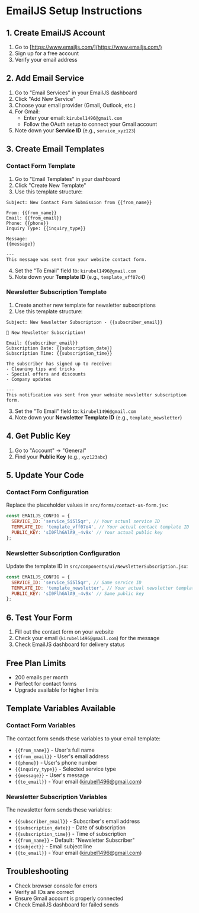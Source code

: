 # EmailJS Setup Instructions

## 1. Create EmailJS Account
1. Go to [https://www.emailjs.com/](https://www.emailjs.com/)
2. Sign up for a free account
3. Verify your email address

## 2. Add Email Service
1. Go to "Email Services" in your EmailJS dashboard
2. Click "Add New Service"
3. Choose your email provider (Gmail, Outlook, etc.)
4. For Gmail:
   - Enter your email: `kirubel1496@gmail.com`
   - Follow the OAuth setup to connect your Gmail account
5. Note down your **Service ID** (e.g., `service_xyz123`)

## 3. Create Email Templates

### Contact Form Template
1. Go to "Email Templates" in your dashboard
2. Click "Create New Template"
3. Use this template structure:

```
Subject: New Contact Form Submission from {{from_name}}

From: {{from_name}}
Email: {{from_email}}
Phone: {{phone}}
Inquiry Type: {{inquiry_type}}

Message:
{{message}}

---
This message was sent from your website contact form.
```

4. Set the "To Email" field to: `kirubel1496@gmail.com`
5. Note down your **Template ID** (e.g., `template_vff07o4`)

### Newsletter Subscription Template
1. Create another new template for newsletter subscriptions
2. Use this template structure:

```
Subject: New Newsletter Subscription - {{subscriber_email}}

🎉 New Newsletter Subscription!

Email: {{subscriber_email}}
Subscription Date: {{subscription_date}}
Subscription Time: {{subscription_time}}

The subscriber has signed up to receive:
- Cleaning tips and tricks
- Special offers and discounts
- Company updates

---
This notification was sent from your website newsletter subscription form.
```

3. Set the "To Email" field to: `kirubel1496@gmail.com`
4. Note down your **Newsletter Template ID** (e.g., `template_newsletter`)

## 4. Get Public Key
1. Go to "Account" → "General"
2. Find your **Public Key** (e.g., `xyz123abc`)

## 5. Update Your Code

### Contact Form Configuration
Replace the placeholder values in `src/forms/contact-us-form.jsx`:

```javascript
const EMAILJS_CONFIG = {
  SERVICE_ID: 'service_5i5l5qr', // Your actual service ID
  TEMPLATE_ID: 'template_vff07o4', // Your actual contact template ID
  PUBLIC_KEY: 'sI0FlhGAlA9_-4v9x' // Your actual public key
};
```

### Newsletter Subscription Configuration
Update the template ID in `src/components/ui/NewsletterSubscription.jsx`:

```javascript
const EMAILJS_CONFIG = {
  SERVICE_ID: 'service_5i5l5qr', // Same service ID
  TEMPLATE_ID: 'template_newsletter', // Your actual newsletter template ID
  PUBLIC_KEY: 'sI0FlhGAlA9_-4v9x' // Same public key
};
```

## 6. Test Your Form
1. Fill out the contact form on your website
2. Check your email (`kirubel1496@gmail.com`) for the message
3. Check EmailJS dashboard for delivery status

## Free Plan Limits
- 200 emails per month
- Perfect for contact forms
- Upgrade available for higher limits

## Template Variables Available

### Contact Form Variables
The contact form sends these variables to your email template:
- `{{from_name}}` - User's full name
- `{{from_email}}` - User's email address
- `{{phone}}` - User's phone number
- `{{inquiry_type}}` - Selected service type
- `{{message}}` - User's message
- `{{to_email}}` - Your email (kirubel1496@gmail.com)

### Newsletter Subscription Variables
The newsletter form sends these variables:
- `{{subscriber_email}}` - Subscriber's email address
- `{{subscription_date}}` - Date of subscription
- `{{subscription_time}}` - Time of subscription
- `{{from_name}}` - Default: "Newsletter Subscriber"
- `{{subject}}` - Email subject line
- `{{to_email}}` - Your email (kirubel1496@gmail.com)

## Troubleshooting
- Check browser console for errors
- Verify all IDs are correct
- Ensure Gmail account is properly connected
- Check EmailJS dashboard for failed sends

